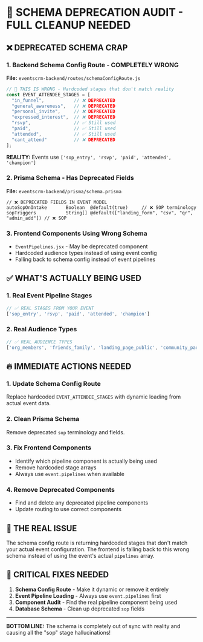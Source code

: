 # 🚨 SCHEMA DEPRECATION AUDIT - FULL CLEANUP NEEDED

## ❌ DEPRECATED SCHEMA CRAP

### 1. **Backend Schema Config Route - COMPLETELY WRONG**
**File:** `eventscrm-backend/routes/schemaConfigRoute.js`

```javascript
// 🚫 THIS IS WRONG - Hardcoded stages that don't match reality
const EVENT_ATTENDEE_STAGES = [
  "in_funnel",           // ❌ DEPRECATED
  "general_awareness",   // ❌ DEPRECATED  
  "personal_invite",     // ❌ DEPRECATED
  "expressed_interest",  // ❌ DEPRECATED
  "rsvp",                // ✅ Still used
  "paid",                // ✅ Still used
  "attended",            // ✅ Still used
  "cant_attend"          // ❌ DEPRECATED
];
```

**REALITY:** Events use `['sop_entry', 'rsvp', 'paid', 'attended', 'champion']`

### 2. **Prisma Schema - Has Deprecated Fields**
**File:** `eventscrm-backend/prisma/schema.prisma`

```prisma
// ❌ DEPRECATED FIELDS IN EVENT MODEL
autoSopOnIntake       Boolean  @default(true)     // ❌ SOP terminology
sopTriggers           String[] @default(["landing_form", "csv", "qr", "admin_add"]) // ❌ SOP
```

### 3. **Frontend Components Using Wrong Schema**
- `EventPipelines.jsx` - May be deprecated component
- Hardcoded audience types instead of using event config
- Falling back to schema config instead of event pipelines

## ✅ WHAT'S ACTUALLY BEING USED

### 1. **Real Event Pipeline Stages**
```javascript
// ✅ REAL STAGES FROM YOUR EVENT
['sop_entry', 'rsvp', 'paid', 'attended', 'champion']
```

### 2. **Real Audience Types**
```javascript
// ✅ REAL AUDIENCE TYPES
['org_members', 'friends_family', 'landing_page_public', 'community_partners', 'cold_outreach']
```

## 🔥 IMMEDIATE ACTIONS NEEDED

### 1. **Update Schema Config Route**
Replace hardcoded `EVENT_ATTENDEE_STAGES` with dynamic loading from actual event data.

### 2. **Clean Prisma Schema**
Remove deprecated `sop` terminology and fields.

### 3. **Fix Frontend Components**
- Identify which pipeline component is actually being used
- Remove hardcoded stage arrays
- Always use `event.pipelines` when available

### 4. **Remove Deprecated Components**
- Find and delete any deprecated pipeline components
- Update routing to use correct components

## 🎯 THE REAL ISSUE

The schema config route is returning hardcoded stages that don't match your actual event configuration. The frontend is falling back to this wrong schema instead of using the event's actual `pipelines` array.

## 🚨 CRITICAL FIXES NEEDED

1. **Schema Config Route** - Make it dynamic or remove it entirely
2. **Event Pipeline Loading** - Always use `event.pipelines` first
3. **Component Audit** - Find the real pipeline component being used
4. **Database Schema** - Clean up deprecated `sop` fields

---

**BOTTOM LINE:** The schema is completely out of sync with reality and causing all the "sop" stage hallucinations!
